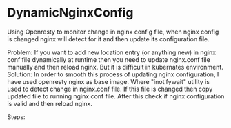 # DynamicNginxConfig
Using Openresty to monitor change in nginx config file, when nginx config is changed nginx will detect for it and then update its configuration file.

Problem:
    If you want to add new location entry (or anything new) in nginx conf file dynamically at runtime then you need to update nginx.conf file manually and then reload nginx. But it is difficult in kubernates environment.
Solution:
    In order to smooth this process of updating nginx configuration, I have used openresty nginx as base image. Where "inotifywait" utility is used to detect change in nginx.conf file. If this file is changed then copy updated file to running nginx.conf file.
    After this check if nginx configuration is valid and then reload nginx.

Steps:

